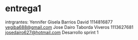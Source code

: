 # entrega1
intrgrantes:
Yennifer Gisela Barrios David 1114816877 yegiba688@gmail.com
Jose Dairo Taborda Viveros 1113627681 josedairo627@hotmail.com
Desarrollo  sprint 1
